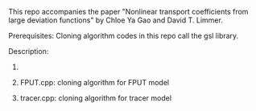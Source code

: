 This repo accompanies the paper "Nonlinear transport coefficients from large deviation functions" by Chloe Ya Gao and David T. Limmer.

Prerequisites: Cloning algorithm codes in this repo call the gsl library.

Description:

1. 
 
2. FPUT.cpp: cloning algorithm for FPUT model

3. tracer.cpp: cloning algorithm for tracer model

